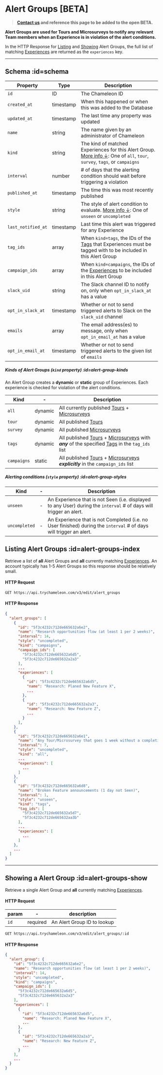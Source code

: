 # Alert Groups [BETA]

> **[Contact us](https://app.trychameleon.com/help) and reference this page to be added to the open BETA.**

**Alert Groups are used for Tours and Microsurveys to notify any relevant Team members when an Experience is in violation of the alert conditions.**

In the HTTP Response for [Listing](apis/alert-groups.md?id=alert-groups-index) and [Showing](apis/alert-groups.md?id=alert-groups-show) Alert Groups,
the full list of matching [Experiences](concepts/experiences.md) are returned as the `experiences` key.

-------


## Schema :id=schema

| Property | Type | Description |
| --- | --- | --- |
| `id` | ID | The Chameleon ID |
| `created_at` | timestamp | When this happened or when this was added to the Database |
| `updated_at` | timestamp | The last time any property was updated |
| `name` | string | The name given by an administrator of Chameleon |
| `kind` | string | The kind of matched Experiences for this Alert Group. [More info ↓](apis/alert-groups.md?id=alert-group-kinds): One of `all`, `tour`, `survey`, `tags`, or `campaigns` |
| `interval` | number | # of days that the alerting condition should wait before triggering a violation |
| `published_at` | timestamp | The time this was most recently published |
| `style` | string | The style of alert condition to evaluate. [More info ↓](apis/alert-groups.md?id=alert-group-styles): One of `unseen` or `uncompleted` |
| `last_notified_at` | timestamp | Last time this alert was triggered for any Experience |
| `tag_ids` | array | When `kind=tags`, the IDs of the [Tags](apis/tags.md) that Experiences must be tagged with to be included in this Alert Group |
| `campaign_ids` | array | When `kind=campaigns`, the IDs of the [Experiences](concepts/experiences.md) to be included in this Alert Group |
| `slack_uid` | string | The Slack channel ID to notify on, only when `opt_in_slack_at` has a value |
| `opt_in_slack_at` | timestamp | Whether or not to send triggered alerts to Slack on the `slack_uid` channel |
| `emails` | array | The email address(es) to message, only when `opt_in_email_at` has a value |
| `opt_in_email_at` | timestamp | Whether or not to send triggered alerts to the given list of `emails` |


##### Kinds of Alert Groups (`kind` property) :id=alert-group-kinds

An Alert Group creates a **dynamic** or **static** group of Experiences. Each experience is checked for violation of the alert conditions.

| Kind | - | Description |
| --- | --- | --- |
| `all` | dynamic | All currently published [Tours](apis/tours.md) + [Microsurveys](apis/surveys.md) |
| `tour` | dynamic | All published [Tours](apis/tours.md) |
| `survey` | dynamic | All published [Microsurveys](apis/surveys.md) |
| `tags` | dynamic | All published [Tours](apis/tours.md) + [Microsurveys](apis/surveys.md) with **_any_** of the specified [Tags](apis/tags.md) in the `tag_ids` list |
| `campaigns` | static | All published [Tours](apis/tours.md) + [Microsurveys](apis/surveys.md) **_explicitly_** in the `campaign_ids` list |


##### Alerting conditions (`style` property) :id=alert-group-styles
| Kind | - | Description |
| --- | --- | --- |
| `unseen` | - | An Experience that is not Seen (i.e. displayed to any User) during the `interval` # of days will trigger an alert. |
| `uncompleted` | - | An Experience that is not Completed (i.e. no User finished) during the `interval` # of days will trigger an alert. |


## Listing Alert Groups :id=alert-groups-index

Retrieve a list of **all** Alert Groups and **all** currently matching [Experiences](concepts/experiences.md).
An account typically has 1-5 Alert Groups so this response should be relatively small.

#### HTTP Request

```
GET https://api.trychameleon.com/v3/edit/alert_groups
```


#### HTTP Response

```json
{
  "alert_groups": [
    {
      "id": "5f3c4232c712de665632a6e2",
      "name": "Research opportunities flow (at least 1 per 2 weeks)",
      "interval": 14,
      "style": "uncompleted",
      "kind": "campaigns",
      "campaign_ids": [
        "5f3c4232c712de665632a6d5",
        "5f3c4232c712de665632a2a3"
      ],
      ...
      "experiences": [
        {
          "id": "5f3c4232c712de665632a6d5",
          "name": "Research: Planed New Feature X",
          ...
        },
        {
          "id": "5f3c4232c712de665632a2a3",
          "name": "Research: New Feature Z",
          ...
        }
      ],
    },
    {
      "id": "5f3c4232c712de665632a6e1",
      "name": "Any Tour/Microsurvey that goes 1 week without a completion",
      "interval": 7,
      "style": "uncompleted",
      "kind": "all",
      ...
      "experiences": [
        ...
      ]
    },
    {
      "id": "5f3c4232c712de665632a6d8",
      "name": "Broken Feature announcements (1 day not Seen)",
      "interval": 1,
      "style": "unseen",
      "kind": "tags",
      "tag_ids": [
        "5f3c4232c712de665632a5d7",
        "5f3c4232c712de665632aa3b"
      ],
      ...
      "experiences": [
        ...
      ]
    },
    ...
  ]
}
```

-----

## Showing a Alert Group :id=alert-groups-show

Retrieve a single Alert Group and **all** currently matching [Experiences](concepts/experiences.md).

#### HTTP Request

| param | -        | description |
|---|---|---|
| `id`  | required | An Alert Group ID to lookup |


```
GET https://api.trychameleon.com/v3/edit/alert_groups/:id
```

#### HTTP Response

```json
{
  "alert_group": {
    "id": "5f3c4232c712de665632a6e2",
    "name": "Research opportunities flow (at least 1 per 2 weeks)",
    "interval": 14,
    "style": "uncompleted",
    "kind": "campaigns",
    "campaign_ids": [
      "5f3c4232c712de665632a6d5",
      "5f3c4232c712de665632a2a3"
    ],
    "experiences": [
      {
        "id": "5f3c4232c712de665632a6d5",
        "name": "Research: Planed New Feature X",
        ...
      },
      {
        "id": "5f3c4232c712de665632a2a3",
        "name": "Research: New Feature Z",
        ...
      }
    ],
    ...
  }
}
```


